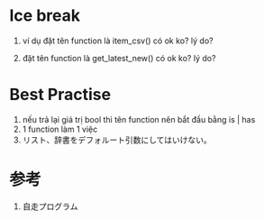 # Ice break
1. ví dụ đặt tên function là item_csv() có ok ko? lý do?

2. đặt tên function là get_latest_new() có ok ko? lý do?

# Best Practise
1. nếu trả lại giá trị bool thì tên function nên bắt đầu bằng is | has
2. 1 function làm 1 việc
3. リスト、辞書をデフォルート引数にしてはいけない。
    

# 参考
1. 自走プログラム